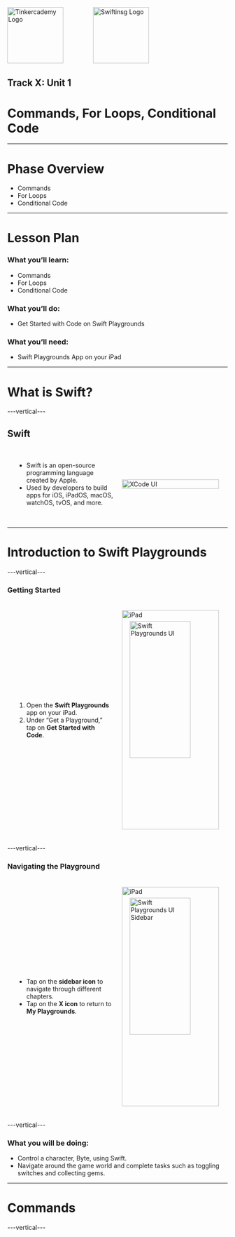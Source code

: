 <div style="text-align: left">
    <img src="/assets/tinkercademy.png" alt="Tinkercademy Logo" height="128px">
    <img src="https://raw.githubusercontent.com/swiftinsg/branding/main/logos/icons/png/coloured%20-%20dark%20background.png" alt="Swiftinsg Logo" height="128px" style="margin-left: 64px;">
</div>

## Track X: Unit 1

# Commands, For Loops, Conditional Code

---

# Phase Overview

- Commands
- For Loops
- Conditional Code

---

# Lesson Plan

### What you’ll learn:
- Commands
- For Loops
- Conditional Code

### What you’ll do:
- Get Started with Code on Swift Playgrounds

### What you’ll need:
- Swift Playgrounds App on your iPad

---

# What is Swift?

---vertical---

## Swift
<div style="display: flex; align-items: center; gap: 20px; padding: 20px;">
  <div style="flex: 1;">
    <ul>
      <li>Swift is an open-source programming language created by Apple.</li>
      <li>Used by developers to build apps for iOS, iPadOS, macOS, watchOS, tvOS, and more.</li>
    </ul>
  </div>
  <div style="flex: 1;">
    <img src="/markdown/track_x/assets/x-1-8-0.png" alt="XCode UI" style="width: 100%; max-width: 300px;">
  </div>
</div>


---

# Introduction to Swift Playgrounds

---vertical---

### Getting Started

<div style="display: flex; align-items: center; gap: 20px; padding: 20px;">
  <div style="flex: 1;">
    <ol>
      <li>Open the <strong>Swift Playgrounds</strong> app on your iPad.</li>
      <li>Under “Get a Playground,” tap on <strong>Get Started with Code</strong>.</li>
    </ol>
  </div>
  <div style="flex: 1; position: relative; width: 700px; height: 500px;">
    <img src="/markdown/track_x/assets/x-1-10-0.png" alt="Swift Playgrounds UI" style="position: absolute; top: 5%; left: 8.2%; width: 79%; height: auto; z-index: 1;">
    <img src="/markdown/track_x/assets/iPad.png" alt="iPad" style="position: absolute; top: 0; left: 0; width: 100%; height: 100%; z-index: 2;">
  </div>
</div>

---vertical---

### Navigating the Playground

<div style="display: flex; align-items: center; gap: 20px; padding: 20px;">
  <!-- Text Section -->
  <div style="flex: 1;">
    <ul>
      <li>Tap on the <strong>sidebar icon</strong> to navigate through different chapters.</li>
      <li>Tap on the <strong>X icon</strong> to return to <strong>My Playgrounds</strong>.</li>
    </ul>
  </div>
  <!-- Image Section -->
  <div style="flex: 1; position: relative; width: 700px; height: 500px;">
    <img src="/markdown/track_x/assets/x-1-11-0.png" alt="Swift Playgrounds UI Sidebar" style="position: absolute; top: 5%; left: 8.2%; width: 79%; height: auto; z-index: 1;">
    <img src="/markdown/track_x/assets/iPad.png" alt="iPad" style="position: absolute; top: 0; left: 0; width: 100%; height: 100%; z-index: 2;">
  </div>
</div>

---vertical---

### What you will be doing:

- Control a character, Byte, using Swift.
- Navigate around the game world and complete tasks such as toggling switches and collecting gems.

---

# Commands

---vertical---

<div style="display: flex; justify-content: center; align-items: center; height: 100%; width: 100%; padding: 20px;">
  <div style="position: relative; width: 1050px; height: 650px;">
    <img src="/markdown/track_x/assets/x-1-14-0.png" alt="Screenshot showing cake" style="position: absolute; top: 5%; left: 8.2%; width: 79%; height: auto; z-index: 1;">
    <img src="/markdown/track_x/assets/iPad.png" alt="iPad" style="position: absolute; top: 0; left: 0; width: 100%; height: 100%; z-index: 2;">
  </div>
  <div style="position: relative; width: 1050px; height: 650px;">
    <img src="/markdown/track_x/assets/x-1-14-1.png" alt="Screenshot showing drone blueprints" style="position: absolute; top: 5%; left: 8.2%; width: 79%; height: auto; z-index: 1;">
    <img src="/markdown/track_x/assets/iPad.png" alt="iPad" style="position: absolute; top: 0; left: 0; width: 100%; height: 100%; z-index: 2;">
  </div>
</div>

---vertical---

<div style="display: flex; justify-content: center; align-items: center; height: 100%; width: 100%; padding: 20px;">
  <div style="position: relative; width: 1050px; height: 650px;">
    <img src="/markdown/track_x/assets/x-1-15-0.png" alt="Screenshot showing drone" style="position: absolute; top: 5%; left: 8.2%; width: 79%; height: auto; z-index: 1;">
    <img src="/markdown/track_x/assets/iPad.png" alt="iPad" style="position: absolute; top: 0; left: 0; width: 100%; height: 100%; z-index: 2;">
  </div>
  <div style="position: relative; width: 1050px; height: 650px;">
    <img src="/markdown/track_x/assets/x-1-15-1.png" alt="Screenshot showing coding inspirational words" style="position: absolute; top: 5%; left: 8.2%; width: 79%; height: auto; z-index: 1;">
    <img src="/markdown/track_x/assets/iPad.png" alt="iPad" style="position: absolute; top: 0; left: 0; width: 100%; height: 100%; z-index: 2;">
  </div>
</div>

---vertical---

### Controlling Byte
<div style="display: flex; justify-content: center; align-items: center; height: 100%; width: 100%; padding: 20px;">
  <div style="position: relative; width: 1050px; height: 650px;">
    <img src="/markdown/track_x/assets/x-1-16-0.png" alt="Screenshot showing moveForward()" style="position: absolute; top: 5%; left: 8.2%; width: 79%; height: auto; z-index: 1;">
    <img src="/markdown/track_x/assets/iPad.png" alt="iPad" style="position: absolute; top: 0; left: 0; width: 100%; height: 100%; z-index: 2;">
  </div>
  <div style="position: relative; width: 1050px; height: 650px;">
    <img src="/markdown/track_x/assets/x-1-16-1.png" alt="Screenshot showing collectGem()" style="position: absolute; top: 5%; left: 8.2%; width: 79%; height: auto; z-index: 1;">
    <img src="/markdown/track_x/assets/iPad.png" alt="iPad" style="position: absolute; top: 0; left: 0; width: 100%; height: 100%; z-index: 2;">
  </div>
</div>

---vertical---

# camelCase
<div style="display: flex; align-items: center; gap: 20px; padding: 20px;">
  <div style="flex: 1;">
    <ul>
      <li>Commands have no spaces between words.</li>
      <li>If your command has two or more words, the standard practice is to capitalize the first letter of every word <strong>EXCEPT</strong> the first word.</li>
      <li>e.g., <code>moveForward()</code>, <code>collectGem()</code></li>
    </ul>
  </div>
  <div style="flex: 1; position: relative; width: 700px; height: 500px;">
    <img src="/markdown/track_x/assets/x-1-17-0.png" alt="Screenshot showing camelCase" style="position: absolute; top: 5%; left: 8.2%; width: 79%; height: auto; z-index: 1;">
    <img src="/markdown/track_x/assets/iPad.png" alt="iPad" style="position: absolute; top: 0; left: 0; width: 100%; height: 100%; z-index: 2;">
  </div>
</div>

---vertical---

# Introduction to the interface
<div style="display: flex; justify-content: center; align-items: center;">
  <div style="position: relative; width: 1050px; height: 700px;">
    <img src="/markdown/track_x/assets/x-1-18-0.png" alt="Screenshot of Swift Playgrounds UI" style="position: absolute; top: 5%; left: 8.2%; width: 79%; height: auto; z-index: 1;">
    <img src="/markdown/track_x/assets/iPad.png" alt="iPad" style="position: absolute; top: 0; left: 0; width: 100%; height: 100%; z-index: 2;">
  </div>
</div>

---vertical---

## Let's try issuing commands!
<div style="display: flex; align-items: center; gap: 20px; padding: 20px;">
  <div style="flex: 1;">
    <ul>
      <li>After tapping <strong>Tap to enter code</strong>, you can either:
        <ul>
          <li>Type the code out, or</li>
          <li>Use the keyboard shortcuts at the bottom of the screen.</li>
        </ul>
      </li>
      <li>After you are done with the code, click <strong>Run My Code</strong> to see Byte in action!</li>
      <li>You can tap on the <strong>Speedometer</strong> to speed Byte up or step through the code step by step.</li>
    </ul>
  </div>
  <div style="flex: 1; position: relative; width: 700px; height: 500px;">
    <img src="/markdown/track_x/assets/x-1-19-0.png" alt="Screenshot showing Issuing Commands in Swift Playgrounds" style="position: absolute; top: 5%; left: 8.2%; width: 79%; height: auto; z-index: 1;">
    <img src="/markdown/track_x/assets/iPad.png" alt="iPad" style="position: absolute; top: 0; left: 0; width: 100%; height: 100%; z-index: 2;">
  </div>
</div>

---vertical---

# Hands-On
### Try out the exercises under Commands!
<div style="display: flex; justify-content: center; align-items: center; height: 100%; width: 100%; padding: 20px;">
  <div style="position: relative; width: 1050px; height: 650px;">
    <img src="/markdown/track_x/assets/x-1-20-0.png" alt="Screenshot showing Finding and Fixing Bugs in Swift Playgrounds" style="position: absolute; top: 5%; left: 8.2%; width: 79%; height: auto; z-index: 1;">
    <img src="/markdown/track_x/assets/iPad.png" alt="iPad" style="position: absolute; top: 0; left: 0; width: 100%; height: 100%; z-index: 2;">
  </div>
  <div style="position: relative; width: 1050px; height: 650px;">
    <img src="/markdown/track_x/assets/x-1-20-1.png" alt="Screenshot showing Toggling a Switch in Swift Playgrounds" style="position: absolute; top: 5%; left: 8.2%; width: 79%; height: auto; z-index: 1;">
    <img src="/markdown/track_x/assets/iPad.png" alt="iPad" style="position: absolute; top: 0; left: 0; width: 100%; height: 100%; z-index: 2;">
  </div>
</div>

---

# For Loops

---vertical---

<div style="display: flex; justify-content: center; align-items: center; height: 100%; width: 100%; padding: 20px;">
  <div style="position: relative; width: 1050px; height: 650px;">
    <img src="/markdown/track_x/assets/x-1-22-0.png" alt="Screenshot showing seeds in a garden" style="position: absolute; top: 5%; left: 8.2%; width: 79%; height: auto; z-index: 1;">
    <img src="/markdown/track_x/assets/iPad.png" alt="iPad" style="position: absolute; top: 0; left: 0; width: 100%; height: 100%; z-index: 2;">
  </div>
  <div style="position: relative; width: 1050px; height: 650px;">
    <img src="/markdown/track_x/assets/x-1-22-1.png" alt="Screenshot showing seeds with different text" style="position: absolute; top: 5%; left: 8.2%; width: 79%; height: auto; z-index: 1;">
    <img src="/markdown/track_x/assets/iPad.png" alt="iPad" style="position: absolute; top: 0; left: 0; width: 100%; height: 100%; z-index: 2;">
  </div>
</div>

---vertical---

<div style="display: flex; justify-content: center; align-items: center; height: 100%; width: 100%; padding: 20px;">
  <div style="position: relative; width: 1050px; height: 650px;">
    <img src="/markdown/track_x/assets/x-1-23-0.png" alt="Screenshot showing a for loop being used for seeding" style="position: absolute; top: 5%; left: 8.2%; width: 79%; height: auto; z-index: 1;">
    <img src="/markdown/track_x/assets/iPad.png" alt="iPad" style="position: absolute; top: 0; left: 0; width: 100%; height: 100%; z-index: 2;">
  </div>
  <div style="position: relative; width: 1050px; height: 650px;">
    <img src="/markdown/track_x/assets/x-1-23-1.png" alt="Screenshot showing for loop's syntax for seeding" style="position: absolute; top: 5%; left: 8.2%; width: 79%; height: auto; z-index: 1;">
    <img src="/markdown/track_x/assets/iPad.png" alt="iPad" style="position: absolute; top: 0; left: 0; width: 100%; height: 100%; z-index: 2;">
  </div>
</div>

---vertical---

### for-loop Syntax

```swift
for i in 1 ... 5 {
    // code to be repeated
}
```

---vertical---

### What is `i`?

- `i` is a variable. It represents a value and can be named anything (e.g., `i` or `potato`).
- The for loop sets `i` to 1 initially and repeats the code inside the curly brackets for each value of `i` until the loop ends.

---vertical---

# Hands-On
### Try out the exercises under For Loops!
<div style="display: flex; justify-content: center; align-items: center; height: 100%; width: 100%; padding: 20px;">
  <div style="position: relative; width: 1050px; height: 650px;">
    <img src="/markdown/track_x/assets/x-1-26-0.png" alt="Screenshot showing Looping All The Sides in Swift Playgrounds" style="position: absolute; top: 5%; left: 8.2%; width: 79%; height: auto; z-index: 1;">
    <img src="/markdown/track_x/assets/iPad.png" alt="iPad" style="position: absolute; top: 0; left: 0; width: 100%; height: 100%; z-index: 2;">
  </div>
  <div style="position: relative; width: 1050px; height: 650px;">
    <img src="/markdown/track_x/assets/x-1-26-1.png" alt="Screenshot showing Using Loops in Swift Playgrounds" style="position: absolute; top: 5%; left: 8.2%; width: 79%; height: auto; z-index: 1;">
    <img src="/markdown/track_x/assets/iPad.png" alt="iPad" style="position: absolute; top: 0; left: 0; width: 100%; height: 100%; z-index: 2;">
  </div>
</div>

---

# Conditionals

---vertical---

<div style="display: flex; justify-content: center; align-items: center;">
  <div style="position: relative; width: 1400px; height: 1000px;">
    <img src="/markdown/track_x/assets/x-1-28-0.png" alt="Screenshot displaying traffic jam on GPS" style="position: absolute; top: 5%; left: 8.2%; width: 79%; height: auto; z-index: 1;">
    <img src="/markdown/track_x/assets/iPad.png" alt="iPad" style="position: absolute; top: 0; left: 0; width: 100%; height: 100%; z-index: 2;">
  </div>
</div>

---vertical---

<div style="display: flex; justify-content: center; align-items: center; height: 100%; width: 100%; padding: 20px;">
  <div style="position: relative; width: 1050px; height: 650px;">
    <img src="/markdown/track_x/assets/x-1-29-0.png" alt="Screenshot showing if-statement at traffic light" style="position: absolute; top: 5%; left: 8.2%; width: 79%; height: auto; z-index: 1;">
    <img src="/markdown/track_x/assets/iPad.png" alt="iPad" style="position: absolute; top: 0; left: 0; width: 100%; height: 100%; z-index: 2;">
  </div>
  <div style="position: relative; width: 1050px; height: 650px;">
    <img src="/markdown/track_x/assets/x-1-29-1.png" alt="Screenshot showing traffic light if-loop logic" style="position: absolute; top: 5%; left: 8.2%; width: 79%; height: auto; z-index: 1;">
    <img src="/markdown/track_x/assets/iPad.png" alt="iPad" style="position: absolute; top: 0; left: 0; width: 100%; height: 100%; z-index: 2;">
  </div>
</div>

---vertical---

<div style="display: flex; justify-content: center; align-items: center; height: 100%; width: 100%; padding: 20px;">
  <div style="position: relative; width: 1050px; height: 650px;">
    <img src="/markdown/track_x/assets/x-1-30-0.png" alt="Screenshot showing explanation of if-loop logic" style="position: absolute; top: 5%; left: 8.2%; width: 79%; height: auto; z-index: 1;">
    <img src="/markdown/track_x/assets/iPad.png" alt="iPad" style="position: absolute; top: 0; left: 0; width: 100%; height: 100%; z-index: 2;">
  </div>
  <div style="position: relative; width: 1050px; height: 650px;">
    <img src="/markdown/track_x/assets/x-1-30-1.png" alt="Screenshot showing false if-loop" style="position: absolute; top: 5%; left: 8.2%; width: 79%; height: auto; z-index: 1;">
    <img src="/markdown/track_x/assets/iPad.png" alt="iPad" style="position: absolute; top: 0; left: 0; width: 100%; height: 100%; z-index: 2;">
  </div>
</div>

---vertical---

### if-else Syntax

```swift
if condition {
    // code if condition is true
} else {
    // code if condition is NOT true
}
```

---

# Comparators

---vertical---

### Comparators

In the Playgrounds tutorial, the if statement uses the value of isOnClosedSwitch or isOnGem to make decisions.

These are boolean (Bool) variables, which can be either true or false.
- isOnClosedSwitch represents whether a switch is closed
- isOnGem represents whether Byte is on a gem

We can also directly use statements using comparators (<=, <, >, >=, ==, !=) instead of boolean variables.
- For example, a == b will be true if a is equal to b, and false if a is not equal to b.

---vertical---

<div style="display: flex; justify-content: center; align-items: center; height: 100%; width: 100%; padding: 20px;">
  <div style="position: relative; width: 1050px; height: 650px;">
    <img src="/markdown/track_x/assets/x-1-33-0.png" alt="Screenshot showing operators" style="position: absolute; top: 5%; left: 8.2%; width: 79%; height: auto; z-index: 1;">
    <img src="/markdown/track_x/assets/iPad.png" alt="iPad" style="position: absolute; top: 0; left: 0; width: 100%; height: 100%; z-index: 2;">
  </div>
  <div style="position: relative; width: 1050px; height: 650px;">
    <img src="/markdown/track_x/assets/x-1-33-1.png" alt="Screenshot showing operators and if-loop example" style="position: absolute; top: 5%; left: 8.2%; width: 79%; height: auto; z-index: 1;">
    <img src="/markdown/track_x/assets/iPad.png" alt="iPad" style="position: absolute; top: 0; left: 0; width: 100%; height: 100%; z-index: 2;">
  </div>
</div>

---vertical---

# Hands-On
### Try out the exercises under Conditionals!
<div style="display: flex; justify-content: center; align-items: center; height: 100%; width: 100%; padding: 20px;">
  <div style="position: relative; width: 1050px; height: 650px;">
    <img src="/markdown/track_x/assets/x-1-34-0.png" alt="Screenshot showing Conditional Climb in Swift Playgrounds" style="position: absolute; top: 5%; left: 8.2%; width: 79%; height: auto; z-index: 1;">
    <img src="/markdown/track_x/assets/iPad.png" alt="iPad" style="position: absolute; top: 0; left: 0; width: 100%; height: 100%; z-index: 2;">
  </div>
  <div style="position: relative; width: 1050px; height: 650px;">
    <img src="/markdown/track_x/assets/x-1-34-1.png" alt="Screenshot showing Using else if in Swift Playgrounds" style="position: absolute; top: 5%; left: 8.2%; width: 79%; height: auto; z-index: 1;">
    <img src="/markdown/track_x/assets/iPad.png" alt="iPad" style="position: absolute; top: 0; left: 0; width: 100%; height: 100%; z-index: 2;">
  </div>
  <div style="position: relative; width: 1050px; height: 650px;">
    <img src="/markdown/track_x/assets/x-1-34-2.png" alt="Screenshot displaying Checking for Switches in Swift Playgrounds" style="position: absolute; top: 5%; left: 8.2%; width: 79%; height: auto; z-index: 1;">
    <img src="/markdown/track_x/assets/iPad.png" alt="iPad" style="position: absolute; top: 0; left: 0; width: 100%; height: 100%; z-index: 2;">
  </div>
</div>
